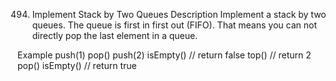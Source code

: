 494. Implement Stack by Two Queues
Description
Implement a stack by two queues. The queue is first in first out (FIFO). That means you can not directly pop the last element in a queue.

Example
push(1)
pop()
push(2)
isEmpty() // return false
top() // return 2
pop()
isEmpty() // return true
